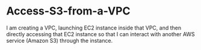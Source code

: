 # Access-S3-from-a-VPC
I am creating a VPC, launching EC2 instance inside that VPC, and then directly accessing that EC2 instance so that I can interact with another AWS service (Amazon S3) through the instance.
